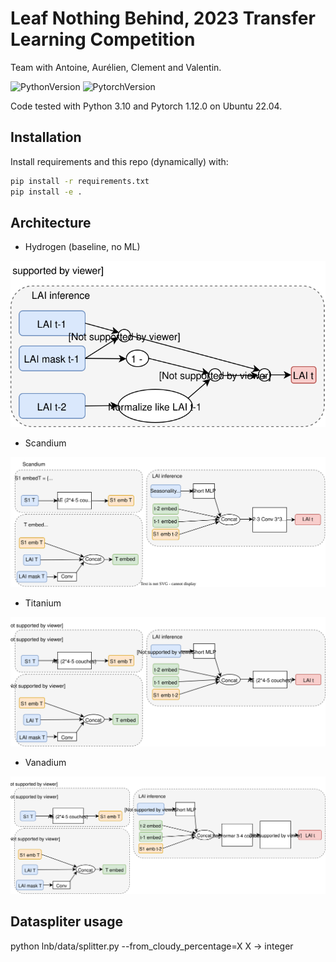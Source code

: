 # Leaf Nothing Behind, 2023 Transfer Learning Competition

Team with Antoine, Aurélien, Clement and Valentin.

![PythonVersion](https://img.shields.io/badge/python-3.7%20%7E%203.10-informational)
![PytorchVersion](https://img.shields.io/badge/Pytorch-1.8%20%7E%201.12-blue)

Code tested with Python 3.10 and Pytorch 1.12.0 on Ubuntu 22.04.

## Installation

Install requirements and this repo (dynamically) with:

```bash
pip install -r requirements.txt
pip install -e .
```

## Architecture

- Hydrogen (baseline, no ML)

![hydrogen](./assets/hydrogen_archi.svg)

- Scandium

![scandium](./assets/scandium_archi.svg)

- Titanium

![titanium](./assets/titanium_archi.svg)

- Vanadium

![vanadium](./assets/vanadium_archi.svg)

## Dataspliter usage

python lnb/data/splitter.py --from_cloudy_percentage=X
X -> integer
